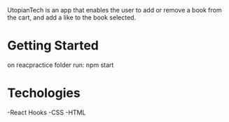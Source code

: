 UtopianTech is an app that enables the user to add or remove a book from the cart, and add a like to the book selected.

# Getting Started
on reacpractice folder run:
npm start

# Techologies 
-React Hooks
-CSS
-HTML
